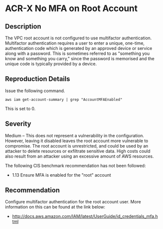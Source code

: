 ACR-X No MFA on Root Account
============================

Description
-----------
The VPC root account is not configured to use multifactor authentication. Multifactor authentication requires a user to enter a unique, one-time, authentication code which is generated by an approved device or service along with a password. This is sometimes referred to as "something you know and something you carry," since the password is memorised and the unique code is typically provided by a device.

Reproduction Details
--------------------
Issue the following command.

    aws iam get-account-summary | grep "AccountMFAEnabled"

This is set to 0.

Severity
--------
Medium – This does not represent a vulnerability in the configuration. However, leaving it disabled leaves the root account more vulnerable to compromise. The root account is unrestricted, and could be used by an attacker to delete resources or exfiltrate sensitive data. High costs could also result from an attacker using an excessive amount of AWS resources.

The following CIS benchmark recommendation has not been followed:
  * 1.13 Ensure MFA is enabled for the "root" account

Recommendation
--------------
Configure multifactor authentication for the root account user. More information on this can be found at the link below:
  * http://docs.aws.amazon.com/IAM/latest/UserGuide/id_credentials_mfa.html

